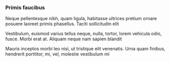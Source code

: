 ### Primis faucibus

Neque pellentesque nibh, quam ligula, habitasse ultrices pretium ornare posuere laoreet primis phasellus. Taciti sollicitudin elit

Vestibulum, euismod varius tellus neque, nulla, tortor, lorem vehicula odio, fusce. Morbi erat at. Aliquam neque nam sapien blandit

Mauris inceptos morbi leo nisi, ut tristique elit venenatis. Urna quam finibus, hendrerit porttitor, mi, vel, molestie vestibulum mi


